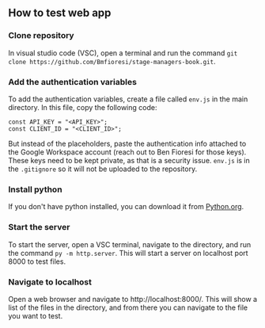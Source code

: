 ## How to test web app

### Clone repository
In visual studio code (VSC), open a terminal and run the command `git clone https://github.com/Bmfioresi/stage-managers-book.git`.
### Add the authentication variables
To add the authentication variables, create a file called `env.js` in the main directory. In this file, copy the following code:
```
const API_KEY = "<API_KEY>";
const CLIENT_ID = "<CLIENT_ID>";
```
But instead of the placeholders, paste the authentication info attached to the Google Workspace account (reach out to Ben Fioresi for those keys). These keys need to be kept private, as that is a security issue. `env.js` is in the `.gitignore` so it will not be uploaded to the repository.
### Install python
If you don't have python installed, you can download it from [Python.org](https://www.python.org/downloads/).
### Start the server
To start the server, open a VSC terminal, navigate to the directory, and run the command `py -m http.server`. This will start a server on localhost port 8000 to test files.
### Navigate to localhost
Open a web browser and navigate to http://localhost:8000/. This will show a list of the files in the directory, and from there you can navigate to the file you want to test.
